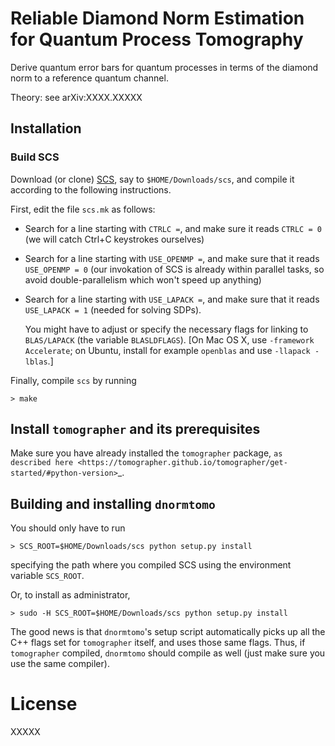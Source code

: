 # Reliable Diamond Norm Estimation for Quantum Process Tomography

Derive quantum error bars for quantum processes in terms of the diamond norm to
a reference quantum channel.

Theory: see arXiv:XXXX.XXXXX


## Installation

### Build SCS

Download (or clone) [SCS](https://github.com/cvxgrp/scs), say to
`$HOME/Downloads/scs`, and compile it according to the following instructions.

First, edit the file `scs.mk` as follows:

 - Search for a line starting with `CTRLC =`, and make sure it reads `CTRLC =
   0` (we will catch Ctrl+C keystrokes ourselves)
   
 - Search for a line starting with `USE_OPENMP =`, and make sure that it reads
   `USE_OPENMP = 0` (our invokation of SCS is already within parallel tasks, so
   avoid double-parallelism which won't speed up anything)
   
 - Search for a line starting with `USE_LAPACK =`, and make sure that it reads
   `USE_LAPACK = 1` (needed for solving SDPs).
   
   You might have to adjust or specify the necessary flags for linking to
   `BLAS/LAPACK` (the variable `BLASLDFLAGS`). [On Mac OS X, use `-framework
   Accelerate`; on Ubuntu, install for example `openblas` and use `-llapack
   -lblas`.]
   
Finally, compile `scs` by running

    > make


## Install `tomographer` and its prerequisites

Make sure you have already installed the `tomographer` package, `as described
here <https://tomographer.github.io/tomographer/get-started/#python-version>`_.


## Building and installing `dnormtomo`

You should only have to run

    > SCS_ROOT=$HOME/Downloads/scs python setup.py install

specifying the path where you compiled SCS using the environment variable `SCS_ROOT`.

Or, to install as administrator,

    > sudo -H SCS_ROOT=$HOME/Downloads/scs python setup.py install

The good news is that `dnormtomo`'s setup script automatically picks up all the C++ flags
set for `tomographer` itself, and uses those same flags. Thus, if `tomographer` compiled,
`dnormtomo` should compile as well (just make sure you use the same compiler).


# License

XXXXX

